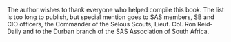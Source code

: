 The author wishes to thank everyone who helped compile this book. The list is too long to publish, but special mention goes to SAS members, SB and CIO officers, the Commander of the Selous Scouts, Lieut. Col. Ron Reid-Daily and to the Durban branch of the SAS Association of South Africa.